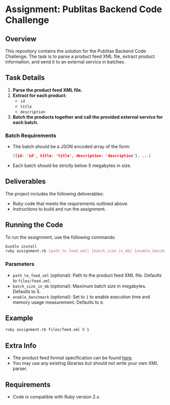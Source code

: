 # Assignment: Publitas Backend Code Challenge

## Overview
This repository contains the solution for the Publitas Backend Code Challenge. The task is to parse a product feed XML file, extract product information, and send it to an external service in batches.

## Task Details
1. **Parse the product feed XML file.**
2. **Extract for each product:**
    - `id`
    - `title`
    - `description`
3. **Batch the products together and call the provided external service for each batch.**

### Batch Requirements
- The batch should be a JSON encoded array of the form:
  ```json
  [{id: 'id', title: 'title', description: 'description'}, ...]
  ```
- Each batch should be strictly below 5 megabytes in size.

## Deliverables
The project includes the following deliverables:
- Ruby code that meets the requirements outlined above.
- Instructions to build and run the assignment.

## Running the Code
To run the assignment, use the following commands:

```bash
bundle install
ruby assignment.rb [path_to_feed_xml] [batch_size_in_mb] [enable_benchmark]
```

### Parameters
- `path_to_feed_xml` (optional): Path to the product feed XML file. Defaults to `files/feed.xml`.
- `batch_size_in_mb` (optional): Maximum batch size in megabytes. Defaults to 5.
- `enable_benchmark` (optional): Set to `1` to enable execution time and memory usage measurement. Defaults to `0`.

## Example
```bash
ruby assignment.rb files/feed.xml 5 1
```

## Extra Info
- The product feed format specification can be found [here](https://support.google.com/merchants/answer/7075225?hl=en).
- You may use any existing libraries but should not write your own XML parser.

## Requirements
- Code is compatible with Ruby version 2.x.
